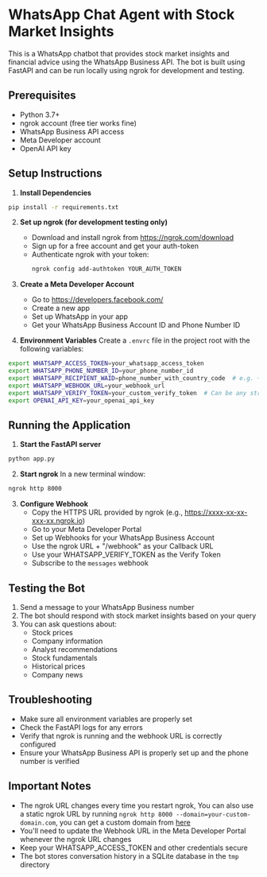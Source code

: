 # WhatsApp Chat Agent with Stock Market Insights

This is a WhatsApp chatbot that provides stock market insights and financial advice using the WhatsApp Business API. The bot is built using FastAPI and can be run locally using ngrok for development and testing.

## Prerequisites

- Python 3.7+
- ngrok account (free tier works fine)
- WhatsApp Business API access
- Meta Developer account
- OpenAI API key

## Setup Instructions

1. **Install Dependencies**

```bash
pip install -r requirements.txt
```

2. **Set up ngrok (for development testing only)**

   - Download and install ngrok from https://ngrok.com/download
   - Sign up for a free account and get your auth-token
   - Authenticate ngrok with your token:
     ```bash
     ngrok config add-authtoken YOUR_AUTH_TOKEN
     ```

3. **Create a Meta Developer Account**

   - Go to https://developers.facebook.com/
   - Create a new app
   - Set up WhatsApp in your app
   - Get your WhatsApp Business Account ID and Phone Number ID

4. **Environment Variables**
   Create a `.envrc` file in the project root with the following variables:

```bash
export WHATSAPP_ACCESS_TOKEN=your_whatsapp_access_token
export WHATSAPP_PHONE_NUMBER_ID=your_phone_number_id
export WHATSAPP_RECIPIENT_WAID=phone_number_with_country_code  # e.g. +1234567890
export WHATSAPP_WEBHOOK_URL=your_webhook_url
export WHATSAPP_VERIFY_TOKEN=your_custom_verify_token  # Can be any string you choose
export OPENAI_API_KEY=your_openai_api_key
```

## Running the Application

1. **Start the FastAPI server**

```bash
python app.py
```

2. **Start ngrok**
   In a new terminal window:

```bash
ngrok http 8000
```

3. **Configure Webhook**
   - Copy the HTTPS URL provided by ngrok (e.g., https://xxxx-xx-xx-xxx-xx.ngrok.io)
   - Go to your Meta Developer Portal
   - Set up Webhooks for your WhatsApp Business Account
   - Use the ngrok URL + "/webhook" as your Callback URL
   - Use your WHATSAPP_VERIFY_TOKEN as the Verify Token
   - Subscribe to the `messages` webhook

## Testing the Bot

1. Send a message to your WhatsApp Business number
2. The bot should respond with stock market insights based on your query
3. You can ask questions about:
   - Stock prices
   - Company information
   - Analyst recommendations
   - Stock fundamentals
   - Historical prices
   - Company news

## Troubleshooting

- Make sure all environment variables are properly set
- Check the FastAPI logs for any errors
- Verify that ngrok is running and the webhook URL is correctly configured
- Ensure your WhatsApp Business API is properly set up and the phone number is verified

## Important Notes

- The ngrok URL changes every time you restart ngrok, You can also use a static ngrok URL by running `ngrok http 8000 --domain=your-custom-domain.com`, you can get a custom domain from [here](https://dashboard.ngrok.com/domains)
- You'll need to update the Webhook URL in the Meta Developer Portal whenever the ngrok URL changes
- Keep your WHATSAPP_ACCESS_TOKEN and other credentials secure
- The bot stores conversation history in a SQLite database in the `tmp` directory
